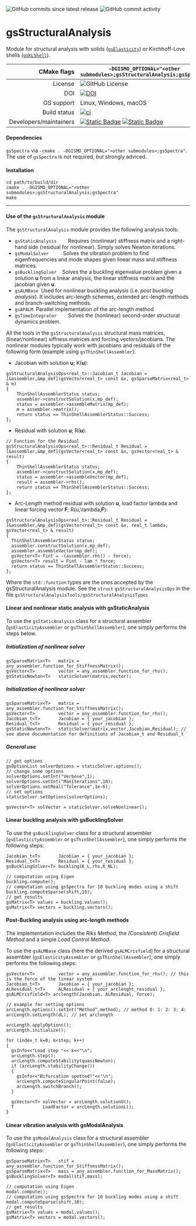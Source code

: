 ![GitHub commits since latest release](https://img.shields.io/github/commits-since/gismo/gsStructuralAnalysis/latest?color=008A00)
![GitHub commit activity](https://img.shields.io/github/commit-activity/m/gismo/gsStructuralAnalysis?color=008A00)


# gsStructuralAnalysis

Module for structural analysis with solids ([`gsElasticity`](https://github.com/gismo/gsElasticity/)) or Kirchhoff-Love shells ([`gsKLShell`](https://github.com/gismo/gsKLShell/src/)).

|CMake flags|```-DGISMO_OPTIONAL="<other submodules>;gsStructuralAnalysis;gsSpectra"```|
|--:|---|
|License|![GitHub License](https://img.shields.io/github/license/gismo/gismo?color=008A00)|
|DOI|[![DOI](https://zenodo.org/badge/DOI/10.5281/zenodo.15167527.svg)](https://doi.org/10.5281/zenodo.15167527)|
|OS support|Linux, Windows, macOS|
|Build status| [![ci](https://github.com/gismo/gsStructuralAnalysis/actions/workflows/ci.yml/badge.svg)](https://github.com/gismo/gsStructuralAnalysis/actions/workflows/ci.yml) |
|Developers/maintainers| [![Static Badge](https://img.shields.io/badge/@hverhelst-008A00)](https://github.com/hverhelst) [![Static Badge](https://img.shields.io/badge/@Crazy--Rich--Meghan-008A00)](https://github.com/Crazy-Rich-Meghan)|

#### Dependencies
`gsSpectra` via `-cmake . -DGISMO_OPTIONAL="<other submodules>;gsSpectra"`. The use of `gsSpectra` is not required, but strongly adviced. 

#### Installation
```
cd path/to/build/dir
cmake . -DGISMO_OPTIONAL="<other submodules>;gsStructuralAnalysis;gsSpectra"
make
```

***

#### Use of the `gsStructuralAnalysis` module
The `gsStructuralAnalysis` 	module provides the following analysis tools:
* `gsStaticAnalysis`&nbsp;&nbsp;&nbsp;&nbsp;&nbsp;&nbsp;&nbsp;&nbsp;Requires (nonlinear) stiffness matrix and a right-hand side (residual for nonlinear). Simply solves Newton iterations.
* `gsModalSolver`&nbsp;&nbsp;&nbsp;&nbsp;&nbsp;&nbsp;&nbsp;&nbsp;&nbsp;&nbsp;Solves the vibration problem to find eigenfrequencies and mode shapes given linear mass and stiffness matrices.
* `gsBucklingSolver`&nbsp;&nbsp;&nbsp;&nbsp;Solves the a buckling eigenvalue problem given a solution **u** from a linear analysis, the linear stiffness matrix and the jacobian given **u**.
* `gsALMBase`&nbsp;&nbsp;Used for nonlinear buckling analysis (i.e. *post buckling analysis*). It includes arc-length schemes, extended arc-length methods and branch-switching methods.
* `gsAPALM`&nbsp;&nbsp;Parallel implementation of the arc-length method
* `gsTimeIntegrator`&nbsp;&nbsp;&nbsp;&nbsp;&nbsp;&nbsp;&nbsp;&nbsp;Solves the (nonlinear) second-order structural dynamics problem.

All the tools in the `gsStructuralAnalysis` structural mass matrices, (linear/nonlinear) siffness matrices and forcing vectors/jacobians. The nonlinear modules typically work with jacobians and residuals of the following form (example using `gsThinShellAssembler`):
* Jacobian with solution **u**; K(**u**):
```
gsStructuralAnalysisOps<real_t>::Jacobian_t Jacobian = [&assembler,&mp_def](gsVector<real_t> const &x, gsSparseMatrix<real_t> & m)
{
    ThinShellAssemblerStatus status;
    assembler->constructSolution(x,mp_def);
    status = assembler->assembleMatrix(mp_def);
    m = assembler->matrix();
    return status == ThinShellAssemblerStatus::Success;
};
```
* Residual with solution **u**; R(**u**):
```
// Function for the Residual
gsStructuralAnalysisOps<real_t>::Residual_t Residual = [&assembler,&mp_def](gsVector<real_t> const &x, gsVector<real_t> & result)
{
    ThinShellAssemblerStatus status;
    assembler->constructSolution(x,mp_def);
    status = assembler->assembleVector(mp_def);
    result = assembler->rhs();
    return status == ThinShellAssemblerStatus::Success;
};

```
* Arc-Length method residual with solution **u**, load factor lambda and linear forcing vector **F**; R(u,\lambda,**F**):
```
gsStructuralAnalysisOps<real_t>::Residual_t Residual = [&assembler,&mp_def](gsVector<real_t> const &x, real_t lambda, gsVector<real_t> & result)
{
  ThinShellAssemblerStatus status;
  assembler.constructSolution(x,mp_def);
  assembler.assembleVector(mp_def);
  gsVector<T> Fint = -(assembler.rhs() - force);
  gsVector<T> result = Fint - lam * force;
  return status == ThinShellAssemblerStatus::Success;
};

```

Where the `std::function` types are the ones accepted by the gsStructuralAnalysis module. See the `struct` `gsStructuralAnalysisOps` in the file `gsStructuralAnalysisTools/gsStructuralAnalysisTypes`


#### Linear and nonlinear static analysis with gsStaticAnalysis
To use the `gsStaticAnalysis` class for a structural assembler (`gsElasticityAssembler` or `gsThinShellAssembler`), one simply performs the steps below.
##### Initialization of nonlinear solver
```
gsSparseMatrix<T>   matrix = any_assembler.function_for_StiffnessMatrix();
gsVector<T>         vector = any_assembler.function_for_rhs();
gsStaticNewton<T>   staticSolver(matrix,vector);

```
##### Initialization of nonlinear solver
```
gsSparseMatrix<T>   matrix = any_assembler.function_for_StiffnessMatrix();
gsVector<T>         vector = any_assembler.function_for_rhs();
Jacobian_t<T>       Jacobian = { your_jacobian };
Residual_t<T>       Residual = { your_residual };
gsStaticNewton<T>   staticSolver(matrix,vector,Jacobian,Residual); // see above documentation for definitions of Jacobian_t and Residual_t
```
##### General use
```
// get options
gsOptionList solverOptions = staticSolver.options();
// change some options
solverOptions.setInt("Verbose",1);
solverOptions.setInt("MaxIterations",10);
solverOptions.setReal("Tolerance",1e-6);
// set options
staticSolver.setOptions(solverOptions);

gsVector<T> solVector = staticSolver.solveNonlinear();
```

#### Linear buckling analysis with gsBucklingSolver
To use the `gsBucklingSolver` class for a structural assembler (`gsElasticityAssembler` or `gsThinShellAssembler`), one simply performs the following steps:
```
Jacobian_t<T>       Jacobian = { your_jacobian };
Residual_t<T>       Residual = { your_residual };
gsBucklingSolver<T> buckling(K_L,rhs,K_NL);

// computation using Eigen
buckling.compute();
// computation using gsSpectra for 10 buckling modes using a shift
buckling.computeSparse(shift,10);
// get results
gsMatrix<T> values = buckling.values();
gsMatrix<T> vectors = buckling.vectors();
```

#### Post-Buckling analysis using arc-length methods
The implementation includes the *Riks Method*, the *(Consistent) Crisfield Method* and a simple *Load Control Method*.

To use the `gsALMBase` class (here the derived `gsALMCrisfield`) for a structural assembler (`gsElasticityAssembler` or `gsThinShellAssembler`), one simply performs the following steps:
```
gsVector<T>         vector = any_assembler.function_for_rhs(); // this is the force of the linear system
Jacobian_t<T>       Jacobian = { your_jacobian };
ALResidual_t<T>     ALResidual = { your_arclenght_residual };
gsALMCrisfield<T> arclength(Jacobian, ALResidual, Force);

// example for setting options
arcLength.options().setInt("Method",method); // method 0: 1: 2: 3: 4:
arcLength.setLength(dL); // set arclength

arcLength.applyOptions();
arcLength.initialize();

for (index_t k=0; k<step; k++)
{
  gsInfo<<"Load step "<< k<<"\n";
  arcLength.step();
  arcLength.computeStability(quasiNewton);
  if (arcLength.stabilityChange())
  {
    gsInfo<<"Bifurcation spotted!"<<"\n";
    arcLength.computeSingularPoint(false);
    arcLength.switchBranch();
  }

  gsVector<T> solVector = arcLength.solutionU();
  T           LoadFactor = arcLength.solutionL();
}
```
#### Linear vibration analysis with gsModalAnalysis
To use the `gsModalAnalysis` class for a structural assembler (`gsElasticityAssembler` or `gsThinShellAssembler`), one simply performs the following steps:
```
gsSparseMatrix<T>   stif = any_assembler.function_for_StiffnessMatrix();
gsSparseMatrix<T>   mass = any_assembler.function_for_MassMatrix();
gsBucklingSolver<T> modal(stif,mass);

// computation using Eigen
modal.compute();
// computation using gsSpectra for 10 buckling modes using a shift
modal.computeSparse(shift,10);
// get results
gsMatrix<T> values = modal.values();
gsMatrix<T> vectors = modal.vectors();
```

